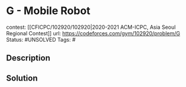 # G - Mobile Robot

contest: [[CFICPC/102920/102920|2020-2021 ACM-ICPC, Asia Seoul Regional Contest]]
url: https://codeforces.com/gym/102920/problem/G
Status: #UNSOLVED
Tags: #

## Description

## Solution

